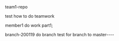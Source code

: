  team1-repo

test how to do teamwork

member1 do work part1;

branch-200119 do branch test for branch to master----
